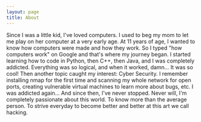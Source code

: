 ```yaml
---
layout: page
title: About
---
```


Since I was a little kid, I've loved computers. I used to beg my mom to let me play on her computer at a very early age. At 11 years of age, I wanted to know how computers were made and how  they work. So I typed "how computers work" on Google and that's where my journey began. I started learning how to code in Python, then C++, then Java, and I was completely addicted. Everything was so logical, and when it worked, damn... It was so cool! Then another topic caught my interest: Cyber Security. I remember installing nmap for the first time and scanning my whole network for open ports, creating vulnerable virtual machines to learn more about bugs, etc. I was addicted again... And since then, I've never stopped. Never will, I'm completely passionate about this world. To know more than the average person. To strive everyday to become better and better at this art we call hacking.